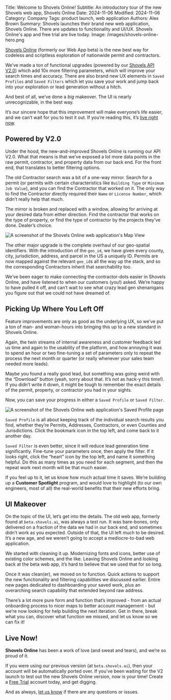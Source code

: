 Title: Welcome to Shovels Online!
Subtitle: An introductory tour of the new Shovels web app, Shovels Online
Date: 2024-11-06
Modified: 2024-11-06
Category: Company
Tags: product launch, web application
Authors: Alex Brown
Summary: Shovels launches their brand new web application, Shovels Online. There are updates to functionality and UI/UX. Shovels Online's app and free trial are live today.
Image: /images/shovels-online-hero.png

[Shovels Online](https://app.shovels.ai) (formerly our Web App beta) is the new best way for codeless and scriptless exploration of nationwide permit and contractors. 

We’ve made a ton of functional upgrades (powered by our [Shovels API V2.0](https://www.shovels.ai/blog/welcome-to-shovels-v2/)) which add 10x more filtering parameters, which will improve your search times and accuracy. There are also brand new UX elements in `Saved Profiles`  and `Saved Filters`  which let you save your work and jump back into your exploration or lead generation without a hitch. 

And best of all, we’ve done a *big* makeover. The UI is nearly unrecognizable, in the best way.

It’s our sincere hope that this improvement will make everyone’s life easier, and we can’t wait for you to test it out. If you’re reading this, it’s [live right now](https://app.shovels.ai).

## Powered by V2.0

Under the hood, the new-and-improved Shovels Online is running our API V2.0. What that means is that we’ve exposed a lot more data points in the raw permit, contractor, and property data from our back end. For the front end, that translates to better filtering options. 

The old Contractor search was a bit of a one-way mirror. Search for a permit (or permits with certain characteristics like `Building Type` or `Minimum Job Value`), and you can find the Contractor that worked on it. The only way to find the Contractor directly required their `Name` or `License Number`, which didn’t really help that much.

The mirror is broken and replaced with a window, allowing for arriving at your desired data from either direction. Find the contractor that works on the type of property, or find the type of contractor by the projects they’ve done. Dealer’s choice.

![A screenshot of the Shovels Online web application's Map View](/image/shovels-online-map-view.png)

The other major upgrade is the complete overhaul of our geo-spatial identifiers. With the introduction of the `geo_id`, we have given every county, city, jurisdiction, address, and parcel in the US a uniquely ID. Permits are now mapped against the relevant `geo_id`s all the way up the stack, and so the corresponding Contractors inherit that searchability too. 

We’ve been eager to make connecting the contractor-dots easier in Shovels Online, and have listened to when our customers (you!) asked. We’re happy to have pulled it off, and can’t wait to see what crazy lead gen shenanigans you figure out that we could not have dreamed of.

## Picking Up Where You Left Off

Feature improvements are only as good as the underlying UX, so we’ve put a ton of man- and woman-hours into bringing this up to a new standard in Shovels Online. 

Again, the twin streams of internal awareness and customer feedback led us time and again to the usability of the platform, and how annoying it was to spend an hour or two fine-tuning a set of parameters only to repeat the process the next month or quarter (or really whenever your sales team needed more leads). 

Maybe you found a really good lead, but something was going weird with the “Download” button (yeah, sorry about that. It’s not as hack-y this time!). If you didn’t write it down, it might be tough to remember the exact details of the permit, property, or contractor you had in your sights. 

Now, you can save your progress in either a `Saved Profile`  or `Saved Filter`.

![A screenshot of the Shovels Online web application's Saved Profile page](/image/shovels-online-saved-profiles.png)

`Saved Profile` is all about keeping track of the individual search results you find, whether they’re Permits, Addresses, Contractors, or even Counties and Jurisdictions. Click the bookmark icon in the top left, and come back to it another day. 

`Saved Filter` is even better, since it will reduce lead generation time significantly. Fine-tune your parameters once, then apply the filter. If it looks right, click the “heart” icon by the top left, and name it something helpful. Do this as many times as you need for each segment, and then the repeat work next month will be that much easier. 

If you feel up to it, let us know how much actual time it saves. We’re building up a **Customer Spotlight** program, and would love to highlight (to our own engineers, most of all) the real-world benefits that their new efforts bring.

## UI Makeover

On the topic of the UI, let’s get into the details. The old web app, formerly found at `beta.shovels.ai`, was always a test run. It was bare-bones, only delivered on a fraction of the data we had in our back end, and sometimes didn’t work as you expected. Outside of that, the UI left much to be desired. It’s a new age, and we weren’t going to accept a mediocre-to-bad web application. 

We started with cleaning it up. Modernizing fonts and icons, better use of existing color schemes, and the like. Leaving Shovels Online and looking back at the beta web app, it’s hard to believe that we used that for so long. 

Once it was clean(er), we moved on to function. Quick actions to support the new functionality and filtering capabilities we discussed earlier. Entire new pages dedicated to dashboarding your saved work, plus an overarching search capability that extended beyond raw address. 

There’s a lot more pure form and function that’s improved - from an actual onboarding process to nicer maps to better account management - but we’re now looking for help building the next iteration. Get in there, break what you can, discover what function we missed, and let us know so we can fix it!

## Live Now!

**Shovels Online** has been a work of love (and sweat and tears), and we’re so proud of it. 

If you were using our previous version (at `beta.shovels.ai`), then your account will be automatically ported over. If you’ve been waiting for the V2 launch to test out the new Shovels Online version, now is your time! Create a [Free Trial](https://app.shovels.ai) account today, and get digging. 

And as always, [let us know](mailto:support@shovels.ai) if there are any questions or issues.

